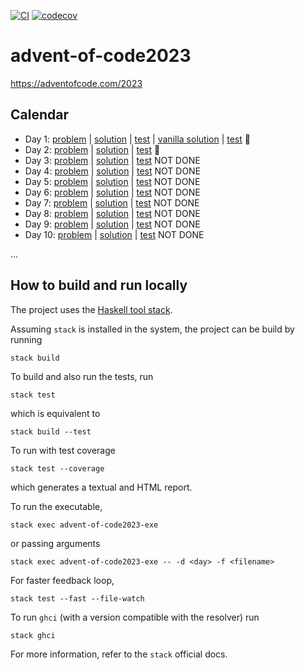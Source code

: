 [![CI](https://github.com/alessandrocandolini/advent-of-code2023/actions/workflows/ci.yml/badge.svg)](https://github.com/alessandrocandolini/advent-of-code2023/actions/workflows/ci.yml) [![codecov](https://codecov.io/gh/alessandrocandolini/advent-of-code2023/graph/badge.svg?token=I1bCJU2hQj)](https://codecov.io/gh/alessandrocandolini/advent-of-code2023) 


# advent-of-code2023

https://adventofcode.com/2023

## Calendar
- Day 1: [problem](https://adventofcode.com/2023/day/1) | [solution](src/Day1.hs) | [test](test/Day1Spec.hs) | [vanilla solution](src/Day1Vanilla.hs) | [test](test/Day1VanillaSpec.hs)  🌲
- Day 2: [problem](https://adventofcode.com/2023/day/2) | [solution](src/Day2.hs) | [test](test/Day2Spec.hs) 🌲
- Day 3: [problem](https://adventofcode.com/2023/day/3) | [solution](src/Day3.hs) | [test](test/Day3Spec.hs) NOT DONE
- Day 4: [problem](https://adventofcode.com/2023/day/4) | [solution](src/Day4.hs) | [test](test/Day4Spec.hs) NOT DONE
- Day 5: [problem](https://adventofcode.com/2023/day/5) | [solution](src/Day5.hs) | [test](test/Day5Spec.hs) NOT DONE
- Day 6: [problem](https://adventofcode.com/2023/day/6) | [solution](src/Day6.hs) | [test](test/Day6Spec.hs) NOT DONE
- Day 7: [problem](https://adventofcode.com/2023/day/7) | [solution](src/Day7.hs) | [test](test/Day7Spec.hs) NOT DONE
- Day 8: [problem](https://adventofcode.com/2023/day/8) | [solution](src/Day8.hs) | [test](test/Day8Spec.hs) NOT DONE
- Day 9: [problem](https://adventofcode.com/2023/day/9) | [solution](src/Day9.hs) | [test](test/Day9Spec.hs) NOT DONE
- Day 10: [problem](https://adventofcode.com/2023/day/9) | [solution](src/Day10.hs) | [test](test/Day10Spec.hs) NOT DONE

...

## How to build and run locally

The project uses the [Haskell tool stack](https://docs.haskellstack.org/en/stable/README/).

Assuming `stack` is installed in the system, the project can be build by running
```
stack build
```
To build and also run the tests, run
```
stack test
```
which is equivalent to
```
stack build --test
```
To run with test coverage
```
stack test --coverage
```
which generates a textual and HTML report.

To run the executable,
```
stack exec advent-of-code2023-exe
```
or passing arguments
```
stack exec advent-of-code2023-exe -- -d <day> -f <filename> 
```

For faster feedback loop,
```
stack test --fast --file-watch
```
To run `ghci` (with a version compatible with the resolver) run
```
stack ghci
```
For more information, refer to the `stack` official docs.
